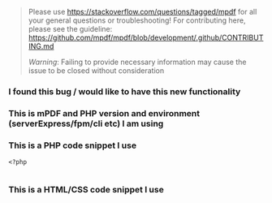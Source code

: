 > Please use https://stackoverflow.com/questions/tagged/mpdf for all your general questions or troubleshooting!
> For contributing here, please see the guideline: https://github.com/mpdf/mpdf/blob/development/.github/CONTRIBUTING.md
>
> *Warning*: Failing to provide necessary information may cause the issue to be closed without consideration

### I found this bug / would like to have this new functionality

### This is mPDF and PHP version and environment (serverExpress/fpm/cli etc) I am using

### This is a PHP code snippet I use

```
<?php


```

### This is a HTML/CSS code snippet I use

```

```
